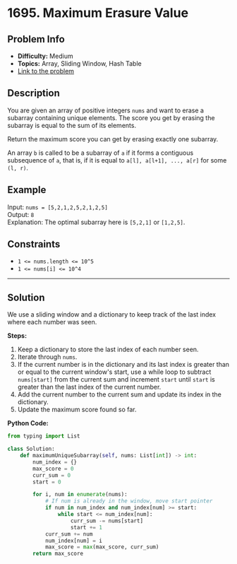 # 1695. Maximum Erasure Value

## Problem Info

- **Difficulty:** Medium
- **Topics:** Array, Sliding Window, Hash Table
- [Link to the problem](https://leetcode.com/problems/maximum-erasure-value/)

## Description

You are given an array of positive integers `nums` and want to erase a subarray containing unique elements. The score you get by erasing the subarray is equal to the sum of its elements.

Return the maximum score you can get by erasing exactly one subarray.

An array `b` is called to be a subarray of `a` if it forms a contiguous subsequence of `a`, that is, if it is equal to `a[l], a[l+1], ..., a[r]` for some `(l, r)`.

## Example

Input: `nums = [5,2,1,2,5,2,1,2,5]`  
Output: `8`  
Explanation: The optimal subarray here is `[5,2,1]` or `[1,2,5]`.

## Constraints

- `1 <= nums.length <= 10^5`
- `1 <= nums[i] <= 10^4`

---

## Solution

We use a sliding window and a dictionary to keep track of the last index where each number was seen.

**Steps:**
1. Keep a dictionary to store the last index of each number seen.
2. Iterate through `nums`.
3. If the current number is in the dictionary and its last index is greater than or equal to the current window's start, use a while loop to subtract `nums[start]` from the current sum and increment `start` until `start` is greater than the last index of the current number.
4. Add the current number to the current sum and update its index in the dictionary.
5. Update the maximum score found so far.

**Python Code:**

```python
from typing import List

class Solution:
    def maximumUniqueSubarray(self, nums: List[int]) -> int:
        num_index = {}
        max_score = 0
        curr_sum = 0
        start = 0

        for i, num in enumerate(nums):
            # If num is already in the window, move start pointer
            if num in num_index and num_index[num] >= start:
                while start <= num_index[num]:
                    curr_sum -= nums[start]
                    start += 1
            curr_sum += num
            num_index[num] = i
            max_score = max(max_score, curr_sum)
        return max_score
```